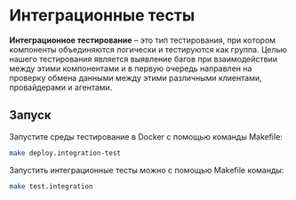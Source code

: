 # Интеграционные тесты

**Интеграционное тестирование** – это тип тестирования, при котором компоненты объединяются логически и тестируются
как группа. Целью нашего тестирования является выявление багов при взаимодействии между этими компонентами и в
первую очередь направлен на проверку обмена данными между этими различными клиентами, провайдерами и агентами.

## Запуск

Запустите среды тестирование в Docker с помощью команды Makefile:

```bash
make deploy.integration-test
```

Запустить интеграционные тесты можно с помощью Makefile команды:

```bash
make test.integration
```